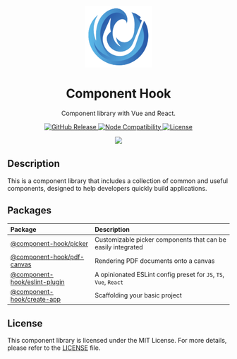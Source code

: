 <p align="center">
  <img width="150" src="./docs/public/logo.png">
</p>

<h1 align="center">Component Hook</h1>

<p align="center">
  Component library with Vue and React.
</p>

<p align="center">
  <a href="https://tzuyi0817.github.io/component-hook/#/home">
    <img alt="GitHub Release" src="https://img.shields.io/github/v/release/tzuyi0817/component-hook?label=%20&color=409eff">
  </a>
  <a href="https://nodejs.org/en/about/previous-releases">
    <img src="https://img.shields.io/badge/node-%5E18.0.0%20%7C%7C%20%5E20.0.0%20%7C%7C%20%3E%3D22.0.0-409eff" alt="Node Compatibility" />
  </a>
  <a href="https://github.com/tzuyi0817/component-hook/blob/master/LICENSE">
    <img src="https://img.shields.io/github/license/tzuyi0817/component-hook?color=409eff" alt="License">
  </a>
</p>

<p align="center">
  <a href="https://tzuyi0817.github.io/component-hook/#/home">
    <img src="https://img.shields.io/badge/component--hook-READ%20THE%20DOCS%20-409eff?style=for-the-badge" />
  </a>
</p>

## Description

This is a component library that includes a collection of common and useful components, designed to help developers quickly build applications.

## Packages

| Package                                                                                                         | Description                                                       |
| :-------------------------------------------------------------------------------------------------------------- | :---------------------------------------------------------------- |
| [@component-hook/picker](https://github.com/tzuyi0817/component-hook/tree/master/packages/picker)               | Customizable picker components that can be easily integrated      |
| [@component-hook/pdf-canvas](https://github.com/tzuyi0817/component-hook/tree/master/packages/pdf-canvas)       | Rendering PDF documents onto a canvas                             |
| [@component-hook/eslint-plugin](https://github.com/tzuyi0817/component-hook/tree/master/packages/eslint-plugin) | A opinionated ESLint config preset for `JS`, `TS`, `Vue`, `React` |
| [@component-hook/create-app]()                                                                                  | Scaffolding your basic project                                    |

## License

This component library is licensed under the MIT License. For more details, please refer to the [LICENSE](https://github.com/tzuyi0817/component-hook/blob/master/LICENSE) file.
